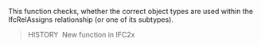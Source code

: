 This function checks, whether the correct object types are used within the IfcRelAssigns relationship (or one of its subtypes).
> HISTORY&nbsp; New function in IFC2x